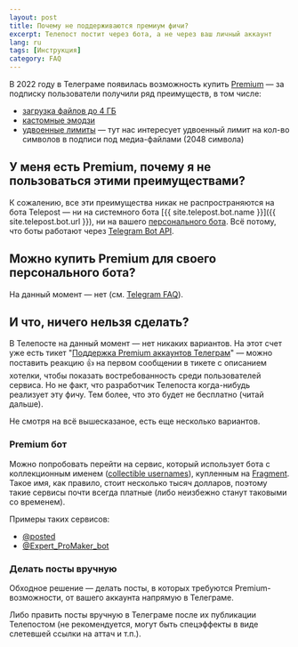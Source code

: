 ```yaml
---
layout: post
title: Почему не поддерживаются премиум фичи?
excerpt: Телепост постит через бота, а не через ваш личный аккаунт
lang: ru
tags: [Инструкция]
category: FAQ
---
```


В 2022 году в Телеграме появилась возможность купить [Premium](https://telegram.org/faq_premium?setln=ru) — за подписку пользователи получили ряд преимуществ, в том числе:

* [загрузка файлов до 4 ГБ](https://t.me/premium/5)
* [кастомные эмодзи](https://t.me/premium/16)
* [удвоенные лимиты](https://t.me/premium/3) — тут нас интересует удвоенный лимит на кол-во символов в подписи под медиа-файлами (2048 символа)

## У меня есть Premium, почему я не пользоваться этими преимуществами?

К сожалению, все эти преимущества никак не распространяются на бота Telepost — ни на системного бота [{{ site.telepost.bot.name }}]({{ site.telepost.bot.url }}), ни на вашего [персонального бота](2019-04-26-personal-bot-for-telepost.md). Всё потому, что боты работают через [Telegram Bot API](https://core.telegram.org/bots/api).

## Можно купить Premium для своего персонального бота?

На данный момент — нет (см. [Telegram FAQ](https://telegram.org/faq_premium#q-can-i-buy-a-premium-subscription-for-my-bots)).

## И что, ничего нельзя сделать?

В Телепосте на данный момент — нет никаких вариантов. На этот счет уже есть тикет "[Поддержка Premium аккаунтов Телеграм](https://github.com/Telepost-me/support/issues/98)" — можно поставить реакцию 👍 на первом сообщении в тикете с описанием хотелки, чтобы показать востребованность среди пользователей сервиса. Но не факт, что разработчик Телепоста когда-нибудь реализует эту фичу. Тем более, что это будет не бесплатно (читай дальше).

Не смотря на всё вышесказаное, есть еще несколько вариантов.

### Premium бот

Можно попробовать перейти на сервис, который использует бота с коллекционным именем ([collectible usernames](https://fragment.com/about#what-is-a-collectible)), купленным на [Fragment](https://fragment.com/). Такое имя, как правило, стоит несколько тысяч долларов, поэтому такие сервисы почти всегда платные (либо неизбежно станут таковыми со временем).

Примеры таких сервисов:

* [@posted](https://posted.t.me/)
* [@Expert_ProMaker_bot](https://expert_promaker_bot.t.me/)

### Делать посты вручную

Обходное решение — делать посты, в которых требуются Premium-возможности, от вашего аккаунта напрямую в Телеграме.

Либо править посты вручную в Телеграме после их публикации Телепостом (не рекомендуется, могут быть спецэффекты в виде слетевшей ссылки на аттач и т.п.).
